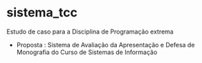 # sistema_tcc

Estudo de caso para a Disciplina de Programação extrema 
  -  Proposta : Sistema de Avaliação da Apresentação e Defesa de Monografia do Curso de Sistemas de Informação

